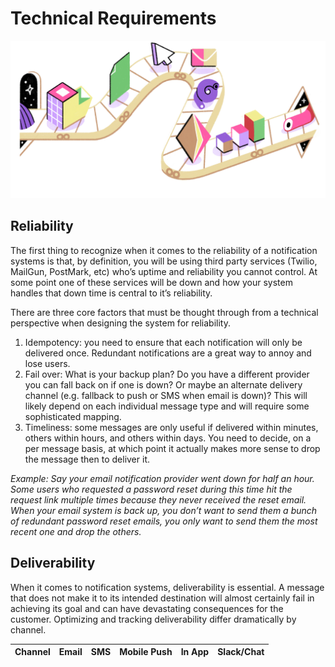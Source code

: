 # Technical Requirements
![Technical Requirements Illustration](img/technical-requirements.jpg?raw=true)

## Reliability
The first thing to recognize when it comes to the reliability of a notification systems is that, by definition, you will be using third party services (Twilio, MailGun, PostMark, etc) who’s uptime and reliability you cannot control. At some point one of these services will be down and how your system handles that down time is central to it’s reliability. 

There are three core factors that must be thought through from a technical perspective when designing the system for reliability.
 
1. Idempotency: you need to ensure that each notification will only be delivered once. Redundant notifications are a great way to annoy and lose users.
2. Fail over: What is your backup plan? Do you have a different provider you can fall back on if one is down? Or maybe an alternate delivery channel (e.g. fallback to push or SMS when email is down)? This will likely depend on each individual message type and will require some sophisticated mapping.
3. Timeliness: some messages are only useful if delivered within minutes, others within hours, and others within days. You need to decide, on a per message basis, at which point it actually makes more sense to drop the message then to deliver it.

*Example: Say your email notification provider went down for half an hour. Some users who requested a password reset during this time hit the request link multiple times because they never received the reset email. When your email system is back up, you don’t want to send them a bunch of redundant password reset emails, you only want to send them the most recent one and drop the others.*

## Deliverability
When it comes to notification systems, deliverability is essential. A message that does not make it to its intended destination will almost certainly fail in achieving its goal and can have devastating consequences for the customer. Optimizing and tracking deliverability differ dramatically by channel. 

| Channel      | Email | SMS      | Mobile Push  | In App      | Slack/Chat |
| -----------  | ----------- | ----------- | ----------- | ----------- | ----------- |


